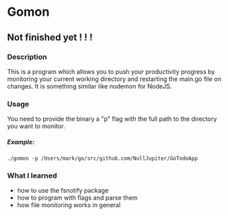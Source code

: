 # Gomon

## Not finished yet ! ! !

### Description
This is a program which allows you to push your productivity progress by monitoring your current working directory and restarting the main.go file on changes. It is something similar like nodemon for NodeJS.

### Usage
You need to provide the binary a "p" flag with the full path to the directory you want to monitor.
##### Example:
`./gomon -p /Users/mark/go/src/github.com/NullJupiter/GoTodoApp`

### What I learned
- how to use the fsnotify package
- how to program with flags and parse them
- how file monitoring works in general

